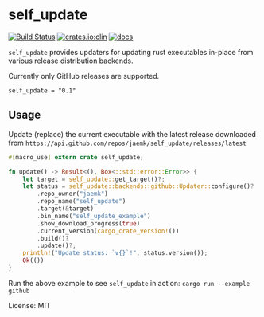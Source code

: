 # self_update

[![Build Status](https://travis-ci.org/jaemk/self_update.svg?branch=master)](https://travis-ci.org/jaemk/self_update)
[![crates.io:clin](https://img.shields.io/crates/v/self_update.svg?label=self_update)](https://crates.io/crates/self_update)
[![docs](https://docs.rs/self_update/badge.svg)](https://docs.rs/self_update)


`self_update` provides updaters for updating rust executables in-place from various release
distribution backends.

Currently only GitHub releases are supported.

```shell
self_update = "0.1"
```

## Usage

Update (replace) the current executable with the latest release downloaded
from `https://api.github.com/repos/jaemk/self_update/releases/latest`

```rust
#[macro_use] extern crate self_update;

fn update() -> Result<(), Box<::std::error::Error>> {
    let target = self_update::get_target()?;
    let status = self_update::backends::github::Updater::configure()?
        .repo_owner("jaemk")
        .repo_name("self_update")
        .target(&target)
        .bin_name("self_update_example")
        .show_download_progress(true)
        .current_version(cargo_crate_version!())
        .build()?
        .update()?;
    println!("Update status: `v{}`!", status.version());
    Ok(())
}
```


Run the above example to see `self_update` in action: `cargo run --example github`


License: MIT
